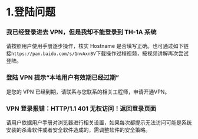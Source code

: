 1.登陆问题
=========

### 我已经登录进去 VPN，但是我却不能登录到 TH-1A 系统

请按照用户使用手册逐步操作，核实 Hostname 是否填写正确。也可通过如下链接`https://pan.baidu.com/s/1nvAxnBV`下载操作过程视频，按视频讲解再次尝试登陆。

### 登陆 VPN 提示“本地用户有效期已经过期”

是您的 VPN 已经到期，请联系与您联系的相关工程师，申请开通VPN。

### VPN 登录报错：HTTP/1.1 401 无权访问！返回登录页面

请用户依据用户手册对浏览器进行相关设置，如果每次都提示无法访问可能是系统安装的杀毒软件或者安全软件造成的，需调整软件的安全策略。